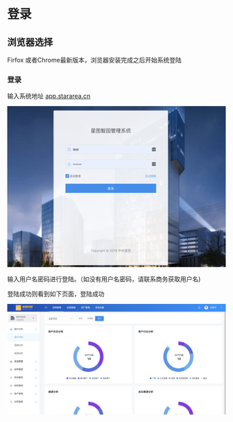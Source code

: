 # 登录

## 浏览器选择

Firfox 或者Chrome最新版本，浏览器安装完成之后开始系统登陆

### 登录

输入系统地址 [app.stararea.cn](http://app.stararea.cn)  


![](../.gitbook/assets/image.png)

输入用户名密码进行登陆。（如没有用户名密码，请联系商务获取用户名\)

登陆成功则看到如下页面，登陆成功

![](../.gitbook/assets/wx20200706-134356-2x.png)



